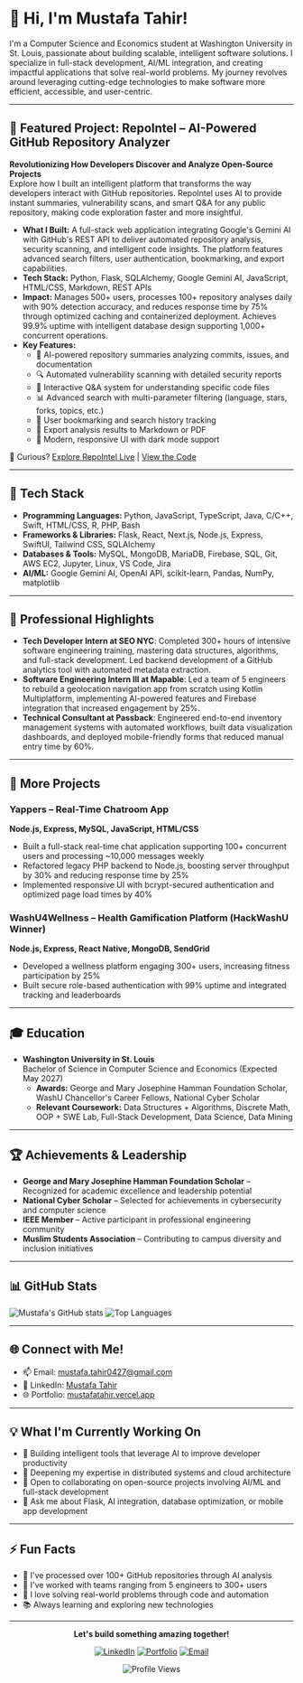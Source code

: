# 👋 Hi, I'm Mustafa Tahir!
I'm a Computer Science and Economics student at Washington University in St. Louis, passionate about building scalable, intelligent software solutions. I specialize in full-stack development, AI/ML integration, and creating impactful applications that solve real-world problems. My journey revolves around leveraging cutting-edge technologies to make software more efficient, accessible, and user-centric.

---

## 🎯 Featured Project: RepoIntel – AI-Powered GitHub Repository Analyzer
**Revolutionizing How Developers Discover and Analyze Open-Source Projects**  
Explore how I built an intelligent platform that transforms the way developers interact with GitHub repositories. RepoIntel uses AI to provide instant summaries, vulnerability scans, and smart Q&A for any public repository, making code exploration faster and more insightful.

- **What I Built:** A full-stack web application integrating Google's Gemini AI with GitHub's REST API to deliver automated repository analysis, security scanning, and intelligent code insights. The platform features advanced search filters, user authentication, bookmarking, and export capabilities.
- **Tech Stack:** Python, Flask, SQLAlchemy, Google Gemini AI, JavaScript, HTML/CSS, Markdown, REST APIs
- **Impact:** Manages 500+ users, processes 100+ repository analyses daily with 90% detection accuracy, and reduces response time by 75% through optimized caching and containerized deployment. Achieves 99.9% uptime with intelligent database design supporting 1,000+ concurrent operations.
- **Key Features:**
  - 🤖 AI-powered repository summaries analyzing commits, issues, and documentation
  - 🔍 Automated vulnerability scanning with detailed security reports
  - 💬 Interactive Q&A system for understanding specific code files
  - 📊 Advanced search with multi-parameter filtering (language, stars, forks, topics, etc.)
  - 🔖 User bookmarking and search history tracking
  - 📄 Export analysis results to Markdown or PDF
  - 🌙 Modern, responsive UI with dark mode support

👀 Curious? [Explore RepoIntel Live](https://mustafatahir09.pythonanywhere.com/) | [View the Code](https://github.com/elcalzalt/repo-intel)

---

## 🚀 Tech Stack
- **Programming Languages:** Python, JavaScript, TypeScript, Java, C/C++, Swift, HTML/CSS, R, PHP, Bash
- **Frameworks & Libraries:** Flask, React, Next.js, Node.js, Express, SwiftUI, Tailwind CSS, SQLAlchemy
- **Databases & Tools:** MySQL, MongoDB, MariaDB, Firebase, SQL, Git, AWS EC2, Jupyter, Linux, VS Code, Jira
- **AI/ML:** Google Gemini AI, OpenAI API, scikit-learn, Pandas, NumPy, matplotlib

---

## 🌟 Professional Highlights
- **Tech Developer Intern at SEO NYC**: Completed 300+ hours of intensive software engineering training, mastering data structures, algorithms, and full-stack development. Led backend development of a GitHub analytics tool with automated metadata extraction.
- **Software Engineering Intern III at Mapable**: Led a team of 5 engineers to rebuild a geolocation navigation app from scratch using Kotlin Multiplatform, implementing AI-powered features and Firebase integration that increased engagement by 25%.
- **Technical Consultant at Passback**: Engineered end-to-end inventory management systems with automated workflows, built data visualization dashboards, and deployed mobile-friendly forms that reduced manual entry time by 60%.

---

## 💼 More Projects

### Yappers – Real-Time Chatroom App
**Node.js, Express, MySQL, JavaScript, HTML/CSS**
- Built a full-stack real-time chat application supporting 100+ concurrent users and processing ~10,000 messages weekly
- Refactored legacy PHP backend to Node.js, boosting server throughput by 30% and reducing response time by 25%
- Implemented responsive UI with bcrypt-secured authentication and optimized page load times by 40%

### WashU4Wellness – Health Gamification Platform (HackWashU Winner)
**Node.js, Express, React Native, MongoDB, SendGrid**
- Developed a wellness platform engaging 300+ users, increasing fitness participation by 25%
- Built secure role-based authentication with 99% uptime and integrated tracking and leaderboards

---

## 🎓 Education
- **Washington University in St. Louis**  
  Bachelor of Science in Computer Science and Economics (Expected May 2027)  
  - **Awards:** George and Mary Josephine Hamman Foundation Scholar, WashU Chancellor's Career Fellows, National Cyber Scholar
  - **Relevant Coursework:** Data Structures + Algorithms, Discrete Math, OOP + SWE Lab, Full-Stack Development, Data Science, Data Mining

---

## 🏆 Achievements & Leadership
- **George and Mary Josephine Hamman Foundation Scholar** – Recognized for academic excellence and leadership potential
- **National Cyber Scholar** – Selected for achievements in cybersecurity and computer science
- **IEEE Member** – Active participant in professional engineering community
- **Muslim Students Association** – Contributing to campus diversity and inclusion initiatives

---

## 📊 GitHub Stats
![Mustafa's GitHub stats](https://github-readme-stats.vercel.app/api?username=Mustafa-Tahir0&show_icons=true&theme=radical)
![Top Languages](https://github-readme-stats.vercel.app/api/top-langs/?username=Mustafa-Tahir0&layout=compact&theme=radical)

---

## 🌐 Connect with Me!
- 📫 Email: [mustafa.tahir0427@gmail.com](mailto:mustafa.tahir0427@gmail.com)  
- 💼 LinkedIn: [Mustafa Tahir](https://www.linkedin.com/in/mustafatahir09)  
- 🌐 Portfolio: [mustafatahir.vercel.app](https://www.mustafatahir.vercel.app)

---

## 💡 What I'm Currently Working On
- 🔭 Building intelligent tools that leverage AI to improve developer productivity
- 🌱 Deepening my expertise in distributed systems and cloud architecture
- 👯 Open to collaborating on open-source projects involving AI/ML and full-stack development
- 💬 Ask me about Flask, AI integration, database optimization, or mobile app development

---

## ⚡ Fun Facts
- 🎯 I've processed over 100+ GitHub repositories through AI analysis
- 🚀 I've worked with teams ranging from 5 engineers to 300+ users
- 🌟 I love solving real-world problems through code and automation
- 📚 Always learning and exploring new technologies

---

<div align="center">

**Let's build something amazing together!**

[![LinkedIn](https://img.shields.io/badge/LinkedIn-0077B5?style=for-the-badge&logo=linkedin&logoColor=white)](https://www.linkedin.com/in/mustafatahir09)
[![Portfolio](https://img.shields.io/badge/Portfolio-000000?style=for-the-badge&logo=About.me&logoColor=white)](https://mustafatahir.vercel.app)
[![Email](https://img.shields.io/badge/Email-D14836?style=for-the-badge&logo=gmail&logoColor=white)](mailto:mustafa.tahir0427@gmail.com)

![Profile Views](https://komarev.com/ghpvc/?username=Mustafa-Tahir0&color=blueviolet&style=flat-square)

</div>
